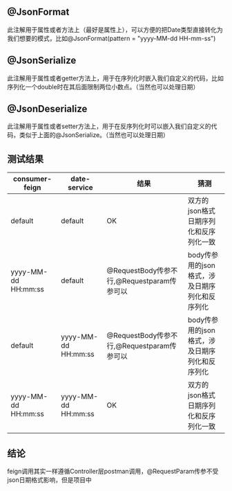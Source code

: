 ## @JsonFormat
此注解用于属性或者方法上（最好是属性上），可以方便的把Date类型直接转化为我们想要的模式，比如@JsonFormat(pattern = "yyyy-MM-dd HH-mm-ss")

## @JsonSerialize
此注解用于属性或者getter方法上，用于在序列化时嵌入我们自定义的代码，比如序列化一个double时在其后面限制两位小数点。（当然也可以处理日期）

## @JsonDeserialize
此注解用于属性或者setter方法上，用于在反序列化时可以嵌入我们自定义的代码，类似于上面的@JsonSerialize。（当然也可以处理日期）

## 测试结果

| consumer-feign | date-service | 结果 | 猜测 |
|-----------------|-------------|-----| -----|
| default | default | OK | 双方的json格式日期序列化和反序列化一致|
| yyyy-MM-dd HH:mm:ss| default | @RequestBody传参不行,@Requestparam传参可以| body传参用的json格式，涉及日期序列化和反序列化 |
| default | yyyy-MM-dd HH:mm:ss | @RequestBody传参不行,@Requestparam传参可以| body传参用的json格式，涉及日期序列化和反序列化 |
| yyyy-MM-dd HH:mm:ss | yyyy-MM-dd HH:mm:ss | OK | 双方的json格式日期序列化和反序列化一致|


## 结论

feign调用其实一样遵循Controller层postman调用，@RequestParam传参不受json日期格式影响，但是项目中